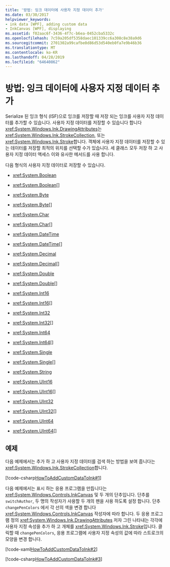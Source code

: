 ```yaml
---
title: '방법: 잉크 데이터에 사용자 지정 데이터 추가'
ms.date: 03/30/2017
helpviewer_keywords:
- ink data [WPF], adding custom data
- InkCanvas [WPF], displaying
ms.assetid: f02aac6f-3436-4f7c-b6ea-0452cba5332c
ms.openlocfilehash: 7c59a205df5358daec101339cc6a308c8e38a9d6
ms.sourcegitcommit: 2701302a99cafbe0d86d53d540eb0fa7e9b46b36
ms.translationtype: MT
ms.contentlocale: ko-KR
ms.lasthandoff: 04/28/2019
ms.locfileid: "64640862"
---
```

# <a name="how-to-add-custom-data-to-ink-data"></a>방법: 잉크 데이터에 사용자 지정 데이터 추가
Serialize 된 잉크 형식 (ISF)으로 잉크를 저장할 때 저장 되는 잉크를 사용자 지정 데이터를 추가할 수 있습니다.  사용자 지정 데이터를 저장할 수 있습니다 합니다 <xref:System.Windows.Ink.DrawingAttributes>는 <xref:System.Windows.Ink.StrokeCollection>, 또는 <xref:System.Windows.Ink.Stroke>합니다.  객체에 사용자 지정 데이터를 저장할 수 있는 데이터를 저장할 최적의 위치를 선택할 수가 있습니다.  세 클래스 모두 저장 하 고 사용자 지정 데이터 액세스 이와 유사한 메서드를 사용 합니다.  
  
 다음 형식의 사용자 지정 데이터로 저장할 수 있습니다.  
  
- <xref:System.Boolean>  
  
- <xref:System.Boolean>[]  
  
- <xref:System.Byte>  
  
- <xref:System.Byte>[]  
  
- <xref:System.Char>  
  
- <xref:System.Char>[]  
  
- <xref:System.DateTime>  
  
- <xref:System.DateTime>[]  
  
- <xref:System.Decimal>  
  
- <xref:System.Decimal>[]  
  
- <xref:System.Double>  
  
- <xref:System.Double>[]  
  
- <xref:System.Int16>  
  
- <xref:System.Int16>[]  
  
- <xref:System.Int32>  
  
- <xref:System.Int32>[]  
  
- <xref:System.Int64>  
  
- <xref:System.Int64>[]  
  
- <xref:System.Single>  
  
- <xref:System.Single>[]  
  
- <xref:System.String>  
  
- <xref:System.UInt16>  
  
- <xref:System.UInt16>[]  
  
- <xref:System.UInt32>  
  
- <xref:System.UInt32>[]  
  
- <xref:System.UInt64>  
  
- <xref:System.UInt64>[]  
  
## <a name="example"></a>예제  
 다음 예제에서는 추가 하 고 사용자 지정 데이터를 검색 하는 방법을 보여 줍니다는 <xref:System.Windows.Ink.StrokeCollection>합니다.  
  
 [!code-csharp[HowToAddCustomDataToInk#1](~/samples/snippets/csharp/VS_Snippets_Wpf/HowToAddCustomDataToInk/CSharp/Window1.xaml.cs#1)]  
  
 다음 예제에서는 표시 하는 응용 프로그램을 만듭니다는 <xref:System.Windows.Controls.InkCanvas> 및 두 개의 단추입니다.  단추를 `switchAuthor`, 두 명의 작성자가 사용할 두 개의 펜을 사용 하도록 설정 합니다.  단추 `changePenColors` 에서 각 선의 색을 변경 합니다 <xref:System.Windows.Controls.InkCanvas> 작성자에 따라 합니다.  두 응용 프로그램 정의 <xref:System.Windows.Ink.DrawingAttributes> 저자 그린 나타내는 각각에 사용자 지정 속성을 추가 하 고 개체를 <xref:System.Windows.Ink.Stroke>입니다.  클릭할 때 `changePenColors`, 응용 프로그램에 사용자 지정 속성의 값에 따라 스트로크의 모양을 변경 합니다.  
  
 [!code-xaml[HowToAddCustomDataToInk#2](~/samples/snippets/csharp/VS_Snippets_Wpf/HowToAddCustomDataToInk/CSharp/Window1.xaml#2)]  
  
 [!code-csharp[HowToAddCustomDataToInk#3](~/samples/snippets/csharp/VS_Snippets_Wpf/HowToAddCustomDataToInk/CSharp/Window1.xaml.cs#3)]
